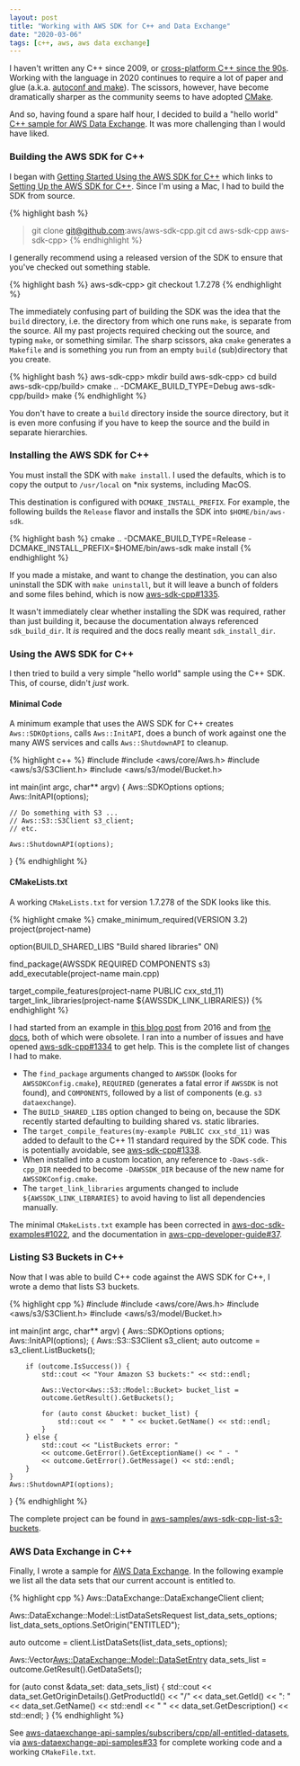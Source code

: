 ```yaml
---
layout: post
title: "Working with AWS SDK for C++ and Data Exchange"
date: "2020-03-06"
tags: [c++, aws, aws data exchange]
---
```

I haven't written any C++ since 2009, or [cross-platform C++ since the 90s](https://github.com/dblock/baseclasses). Working with the language in 2020 continues to require a lot of paper and glue (a.k.a. [autoconf and make](https://github.com/edrosten/autoconf_tutorial)). The scissors, however, have become dramatically sharper as the community seems to have adopted [CMake](https://cmake.org/).

And so, having found a spare half hour, I decided to build a "hello world" [C++ sample for AWS Data Exchange](https://github.com/aws-samples/aws-dataexchange-api-samples/pull/33). It was more challenging than I would have liked.

### Building the AWS SDK for C++

I began with [Getting Started Using the AWS SDK for C++](https://docs.aws.amazon.com/sdk-for-cpp/v1/developer-guide/getting-started.html) which links to [Setting Up the AWS SDK for C++](https://docs.aws.amazon.com/sdk-for-cpp/v1/developer-guide/setup.html). Since I'm using a Mac, I had to build the SDK from source.

{% highlight bash %}
> git clone git@github.com:aws/aws-sdk-cpp.git
> cd aws-sdk-cpp
aws-sdk-cpp>
{% endhighlight %}

I generally recommend using a released version of the SDK to ensure that you've checked out something stable.

{% highlight bash %}
aws-sdk-cpp> git checkout 1.7.278
{% endhighlight %}

The immediately confusing part of building the SDK was the idea that the `build` directory, i.e. the directory from which one runs `make`, is separate from the source. All my past projects required checking out the source, and typing `make`, or something similar. The sharp scissors, aka `cmake` generates a `Makefile` and is something you run from an empty `build` (sub)directory that you create.

{% highlight bash %}
aws-sdk-cpp> mkdir build
aws-sdk-cpp> cd build
aws-sdk-cpp/build> cmake .. -DCMAKE_BUILD_TYPE=Debug 
aws-sdk-cpp/build> make
{% endhighlight %}

You don't have to create a `build` directory inside the source directory, but it is even more confusing if you have to keep the source and the build in separate hierarchies.

### Installing the AWS SDK for C++

You must install the SDK with `make install`. I used the defaults, which is to copy the output to `/usr/local` on *nix systems, including MacOS. 

This destination is configured with `DCMAKE_INSTALL_PREFIX`. For example, the following builds the `Release` flavor and installs the SDK into `$HOME/bin/aws-sdk`.

{% highlight bash %}
cmake .. -DCMAKE_BUILD_TYPE=Release -DCMAKE_INSTALL_PREFIX=$HOME/bin/aws-sdk
make install
{% endhighlight %}

If you made a mistake, and want to change the destination, you can also uninstall the SDK with `make uninstall`, but it will leave a bunch of folders and some files behind, which is now [aws-sdk-cpp#1335](https://github.com/aws/aws-sdk-cpp/issues/1335).

It wasn't immediately clear whether installing the SDK was required, rather than just building it, because the documentation always referenced `sdk_build_dir`. It _is_ required and the docs really meant `sdk_install_dir`.

### Using the AWS SDK for C++

I then tried to build a very simple "hello world" sample using the C++ SDK. This, of course, didn't *just* work.

#### Minimal Code

A minimum example that uses the AWS SDK for C++ creates `Aws::SDKOptions`, calls `Aws::InitAPI`, does a bunch of work against one the many AWS services and calls `Aws::ShutdownAPI` to cleanup.

{% highlight c++ %}
#include <iostream>
#include <aws/core/Aws.h>
#include <aws/s3/S3Client.h>
#include <aws/s3/model/Bucket.h>

int main(int argc, char** argv)
{
    Aws::SDKOptions options;
    Aws::InitAPI(options);

    // Do something with S3 ...
    // Aws::S3::S3Client s3_client;
    // etc.

    Aws::ShutdownAPI(options);
}
{% endhighlight %}

#### CMakeLists.txt

A working `CMakeLists.txt` for version 1.7.278 of the SDK looks like this.

{% highlight cmake %}
cmake_minimum_required(VERSION 3.2)
project(project-name)

option(BUILD_SHARED_LIBS "Build shared libraries" ON)

find_package(AWSSDK REQUIRED COMPONENTS s3)
add_executable(project-name main.cpp)

target_compile_features(project-name PUBLIC cxx_std_11)
target_link_libraries(project-name ${AWSSDK_LINK_LIBRARIES})
{% endhighlight %}

I had started from an example in [this blog post](https://aws.amazon.com/blogs/developer/using-cmake-exports-with-the-aws-sdk-for-c/) from 2016 and from [the docs](https://docs.aws.amazon.com/sdk-for-cpp/v1/developer-guide/build-cmake.html), both of which were obsolete. I ran into a number of issues and have opened [aws-sdk-cpp#1334](https://github.com/aws/aws-sdk-cpp/issues/1334) to get help. This is the complete list of changes I had to make.

* The `find_package` arguments changed to `AWSSDK` (looks for `AWSSDKConfig.cmake`), `REQUIRED` (generates a fatal error if `AWSSDK` is not found), and `COMPONENTS`, followed by a list of components (e.g. `s3 dataexchange`).
* The `BUILD_SHARED_LIBS` option changed to being on, because the SDK recently started defaulting to building shared vs. static libraries.
* The `target_compile_features(my-example PUBLIC cxx_std_11)` was added to default to the C++ 11 standard required by the SDK code. This is potentially avoidable, see [aws-sdk-cpp#1338](https://github.com/aws/aws-sdk-cpp/issues/1338).
* When installed into a custom location, any reference to `-Daws-sdk-cpp_DIR` needed to become `-DAWSSDK_DIR` because of the new name for `AWSSDKConfig.cmake`. 
* The `target_link_libraries` arguments changed to include `${AWSSDK_LINK_LIBRARIES}` to avoid having to list all dependencies manually.

The minimal `CMakeLists.txt` example has been corrected in [aws-doc-sdk-examples#1022](https://github.com/awsdocs/aws-doc-sdk-examples/pull/1022), and the documentation in [aws-cpp-developer-guide#37](https://github.com/awsdocs/aws-cpp-developer-guide/pull/37).

### Listing S3 Buckets in C++

Now that I was able to build C++ code against the AWS SDK for C++, I wrote a demo that lists S3 buckets.

{% highlight cpp %}
#include <iostream>
#include <aws/core/Aws.h>
#include <aws/s3/S3Client.h>
#include <aws/s3/model/Bucket.h>

int main(int argc, char** argv)
{
    Aws::SDKOptions options;
    Aws::InitAPI(options);
    {
        Aws::S3::S3Client s3_client;
        auto outcome = s3_client.ListBuckets();

        if (outcome.IsSuccess()) {
            std::cout << "Your Amazon S3 buckets:" << std::endl;

            Aws::Vector<Aws::S3::Model::Bucket> bucket_list =
            outcome.GetResult().GetBuckets();

            for (auto const &bucket: bucket_list) {
                std::cout << "  * " << bucket.GetName() << std::endl;
            }
        } else {
            std::cout << "ListBuckets error: "
            << outcome.GetError().GetExceptionName() << " - "
            << outcome.GetError().GetMessage() << std::endl;
        }
    }
    Aws::ShutdownAPI(options);
}
{% endhighlight %}

The complete project can be found in [aws-samples/aws-sdk-cpp-list-s3-buckets](https://github.com/aws-samples/aws-sdk-cpp-list-s3-buckets).

### AWS Data Exchange in C++

Finally, I wrote a sample for [AWS Data Exchange](https://aws.amazon.com/data-exchange). In the following example we list all the data sets that our current account is entitled to.

{% highlight cpp %}
Aws::DataExchange::DataExchangeClient client;

Aws::DataExchange::Model::ListDataSetsRequest list_data_sets_options;
list_data_sets_options.SetOrigin("ENTITLED");

auto outcome = client.ListDataSets(list_data_sets_options);

Aws::Vector<Aws::DataExchange::Model::DataSetEntry> data_sets_list = outcome.GetResult().GetDataSets();

for (auto const &data_set: data_sets_list) {
    std::cout 
        << data_set.GetOriginDetails().GetProductId() << "/"
        << data_set.GetId() << ": "
        << data_set.GetName() << std::endl 
        << "  " << data_set.GetDescription() 
        << std::endl;
}
{% endhighlight %}

See [aws-dataexchange-api-samples/subscribers/cpp/all-entitled-datasets](https://github.com/aws-samples/aws-dataexchange-api-samples/tree/master/subscribers/cpp/all-entitled-datasets), via [aws-dataexchange-api-samples#33](https://github.com/aws-samples/aws-dataexchange-api-samples/pull/33) for complete working code and a working `CMakeFile.txt`.
